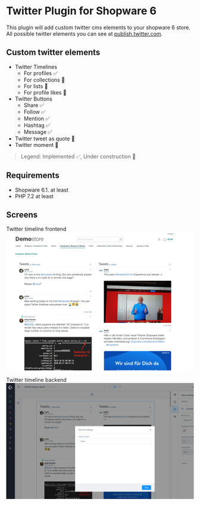 # Twitter Plugin for Shopware 6

This plugin will add custom twitter cms elements to your shopware 6 store.  
All possible twitter elements you can see at [publish.twitter.com](https://publish.twitter.com/).

## Custom twitter elements 

* Twitter Timelines
  * For profiles :white_check_mark:
  * For collections :construction:
  * For lists :construction:
  * For profile likes :construction:
* Twitter Buttons
  * Share :white_check_mark:
  * Follow :white_check_mark:
  * Mention :white_check_mark:
  * Hashtag :white_check_mark:
  * Message :white_check_mark:
* Twitter tweet as quote :construction:
* Twitter moment :construction:

> Legend: Implemented :white_check_mark:, Under construction :construction:
>
## Requirements
* Shopware 6.1. at least
* PHP 7.2 at least

## Screens

Twitter timeline frontend  
![Twitter timeline in frontend](https://raw.githubusercontent.com/flagbit/shopware6-twitter/master/docs/images/shopware-6-twitter-timeline-frontend.png "Twitter timeline in frontend")

Twitter timeline backend  
![Twitter timeline backend configuration](https://raw.githubusercontent.com/flagbit/shopware6-twitter/master/docs/images/shopware-6-twitter-timeline-backend.png "Twitter timeline backend configuration")

